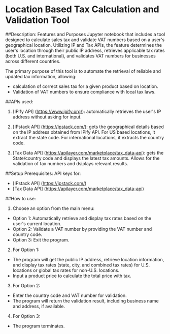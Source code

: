 # Location Based Tax Calculation and Validation Tool

##Description: Features and Purposes 
Jupyter notebook that includes a tool designed to calculate sales tax and validate VAT numbers based on a user's geographical location. Utilizing IP and Tax APIs, the feature determines the user's location through their public IP address, retrieves applicable tax rates (both U.S. and international), and validates VAT numbers for businesses across different countries. 

The primary purpose of this tool is to automate the retrieval of reliable and updated tax information, allowing:
* calculation of correct sales tax for a given product based on location.
* Validation of VAT numbers to ensure compliance with local tax laws.

##APIs used:
1. [IPify API] (https://www.ipify.org/): automatically retrieves the user's IP address without asking for input.
  
2. [IPstack API] (https://ipstack.com/): gets the geographical details based on the IP address obtained from IPify API. For US based locations, it extract the state code. For international locations, it extracts the country code.
   
3. [Tax Data API] (https://apilayer.com/marketplace/tax_data-api): gets the State/country code and displays the latest tax amounts. Allows for the validation of tax numbers and dsiplays relevant results.

##Setup Prerequisites:
API keys for:
* [IPstack API] (https://ipstack.com/)
* [Tax Data API] (https://apilayer.com/marketplace/tax_data-api)

##How to use:
1. Choose an option from the main menu:
  * Option 1: Automatically retrieve and display tax rates based on the user's current location.
  * Option 2: Validate a VAT number by providing the VAT number and country code.
  * Option 3: Exit the program.
2. For Option 1:
  * The program will get the public IP address, retrieve location information, and display tax rates (state, city, and combined tax rates) for U.S. locations or global tax rates for non-U.S. locations.
  * Input a product price to calculate the total price with tax.
3. For Option 2:
  * Enter the country code and VAT number for validation.
  * The program will return the validation result, including business name and address, if available.
4. For Option 3:
  * The program terminates.
   

